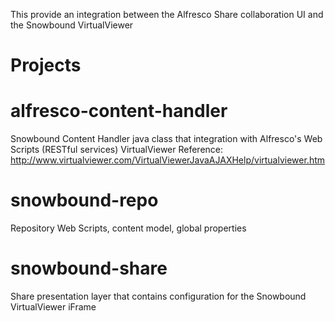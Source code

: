 This provide an integration between the Alfresco Share collaboration UI and the Snowbound VirtualViewer

Projects
========

# alfresco-content-handler
Snowbound Content Handler java class that integration with Alfresco's Web Scripts (RESTful services)
VirtualViewer Reference: http://www.virtualviewer.com/VirtualViewerJavaAJAXHelp/virtualviewer.htm

# snowbound-repo
Repository Web Scripts, content model, global properties

# snowbound-share
Share presentation layer that contains configuration for the Snowbound VirtualViewer iFrame

